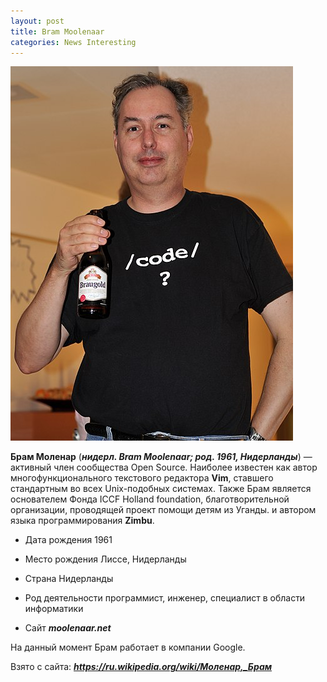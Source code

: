 ```yaml
---
layout: post
title: Bram Moolenaar
categories: News Interesting
---
```

![](/image/my_image/Bram_Moolenaar_in_2007.jpg)


**Брам Моленар** (***нидерл. Bram Moolenaar; род. 1961, Нидерланды***) — активный член 
сообщества Open Source. Наиболее известен как автор многофункционального текстового редактора **Vim**, ставшего стандартным во всех Unix-подобных системах. Также Брам является основателем Фонда ICCF Holland foundation, благотворительной организации, проводящей проект помощи детям из Уганды. и автором языка программирования **Zimbu**.

- Дата рождения	1961

- Место рождения	Лиссе, Нидерланды

- Страна	Нидерланды
 
- Род деятельности	программист, инженер, специалист в области информатики

- Сайт	***moolenaar.net***

На данный момент Брам работает в компании Google.

Взято с сайта: ***https://ru.wikipedia.org/wiki/Моленар,_Брам***